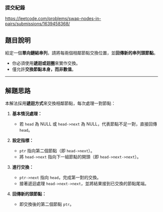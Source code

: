 ### 提交紀錄  
https://leetcode.com/problems/swap-nodes-in-pairs/submissions/1639458368/

## 題目說明  

給定一個**單向鏈結串列**，請將每兩個相鄰節點交換位置，並**回傳新的串列頭節點**。

- 你必須使用**遞迴或迴圈**來實作交換。  
- 僅允許**交換節點本身，而非數值**。

---

## 解題思路  

本解法採用**遞迴方式**來交換相鄰節點，每次處理一對節點：

1. **基本情況處理：**  
   - 若 `head` 為 NULL 或 `head->next` 為 NULL，代表節點不足一對，直接回傳 `head`。

2. **設定指標：**  
   - `ptr` 指向第二個節點（即 `head->next`）。
   - 將 `head->next` 指向下一組節點的開頭（即 `head->next->next`）。

3. **進行交換：**  
   - `ptr->next` 指向 `head`，完成第一對的交換。
   - 接著遞迴處理 `head->next->next`，並將結果接到已交換的節點尾端。

4. **回傳新的頭節點：**  
   - 即交換後的第二個節點 `ptr`。

